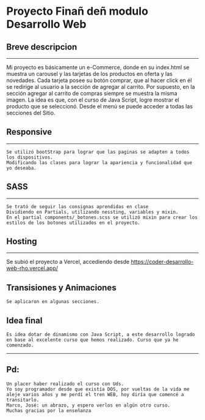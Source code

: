 # Proyecto Finañ deñ modulo Desarrollo Web

## Breve descripcion
***
Mi proyecto es básicamente un e-Commerce, donde en su index.html se muestra un carousel y las tarjetas de los productos en oferta y las novedades.
    Cada tarjeta posee su botón comprar, que al hacer click en él se redirige al usuario a la sección de agregar al carrito. 
    Por supuesto, en la sección agregar al carrito de compras siempre se muestra la misma imagen. La idea es que, con el curso de Java Script, logre mostrar el producto que se seleccionó.
    Desde el menú se puede acceder a todas las secciones del Sitio.

## Responsive
***
    Se utilizó bootStrap para lograr que las paginas se adapten a todos los dispositivos.
    Modificando las clases para lograr la apariencia y funcionalidad que yo deseaba.

## SASS
***
    Se trató de seguir las consignas aprendidas en clase
    Dividiendo en Partials, utilizando nessting, variables y mixin.
    En el partial components/_botones.scss se utilizó mixin para crear los estilos de los botones utilizados en el proyecto.


## Hosting
***
 Se subió el proyecto a Vercel, accediendo desde https://coder-desarrollo-web-rho.vercel.app/

## Transisiones y Animaciones
    Se aplicaron en algunas secciones.

## Idea final
    Es idea dotar de dinamismo con Java Script, a este desarrollo logrado en base al excelente curso que hemos realizado. Curso que ya he comenzado.
***

## Pd:
    Un placer haber realizado el curso con Uds.
    Yo soy programador desde que existía DOS, por vueltas de la vida me aleje varios años y me perdí el tren WEB, hoy diría que comencé a transitarlo.
    Marco, José: un abrazo, y espero verlos en algún otro curso.
    Muchas gracias por la enseñanza




